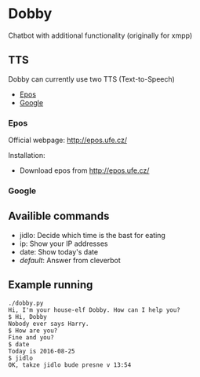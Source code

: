 # Dobby
Chatbot with additional functionality (originally for xmpp)

## TTS

Dobby can currently use two TTS (Text-to-Speech)

- [Epos](#epos)
- [Google](#google)

### Epos

Official webpage: http://epos.ufe.cz/

Installation:
- Download epos from http://epos.ufe.cz/

### Google

## Availible commands

- jidlo: Decide which time is the bast for eating
- ip: Show your IP addresses
- date: Show today's date
- _default_: Answer from cleverbot

## Example running
```
./dobby.py 
Hi, I'm your house-elf Dobby. How can I help you?
$ Hi, Dobby
Nobody ever says Harry.
$ How are you?
Fine and you?
$ date
Today is 2016-08-25
$ jidlo
OK, takze jidlo bude presne v 13:54
```
